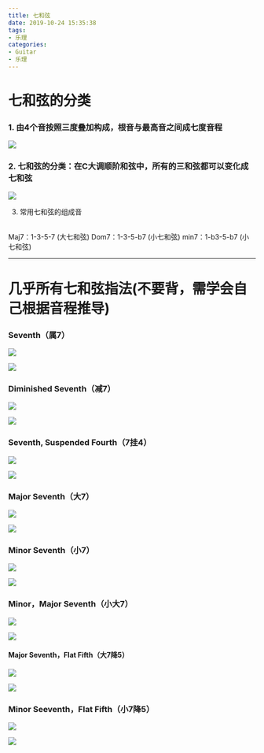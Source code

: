 ```yaml
---
title: 七和弦
date: 2019-10-24 15:35:38
tags: 
- 乐理
categories:
- Guitar
- 乐理
---
```


# 七和弦的分类
### 1. 由4个音按照三度叠加构成，根音与最高音之间成七度音程  

![](https://cdn.jsdelivr.net/gh/CoryLiu/Img-repo@master/static_files/lyb/img/avatar20191025142352.png)

### 2. 七和弦的分类：在C大调顺阶和弦中，所有的三和弦都可以变化成七和弦  

![](https://cdn.jsdelivr.net/gh/CoryLiu/Img-repo@master/static_files/lyb/img/avatar20191025142546.png)

3. 常用七和弦的组成音  
<br>
Maj7：1-3-5-7  (大七和弦)  
Dom7：1-3-5-b7  (小七和弦)
min7：1-b3-5-b7  (小七和弦)

---

# 几乎所有七和弦指法(不要背，需学会自己根据音程推导)

### Seventh（属7）
![](https://cdn.jsdelivr.net/gh/CoryLiu/Img-repo@master/static_files/lyb/img/avatar20191025143705.png)

![](https://cdn.jsdelivr.net/gh/CoryLiu/Img-repo@master/static_files/lyb/img/avatar20191025143854.png)

### Diminished Seventh（减7）
![](https://cdn.jsdelivr.net/gh/CoryLiu/Img-repo@master/static_files/lyb/img/avatar20191025144052.png)

![](https://cdn.jsdelivr.net/gh/CoryLiu/Img-repo@master/static_files/lyb/img/avatar20191025144115.png)

### Seventh, Suspended Fourth（7挂4）
![](https://cdn.jsdelivr.net/gh/CoryLiu/Img-repo@master/static_files/lyb/img/avatar20191025144203.png)

![](https://cdn.jsdelivr.net/gh/CoryLiu/Img-repo@master/static_files/lyb/img/avatar20191025144215.png)

### Major Seventh（大7）
![](https://cdn.jsdelivr.net/gh/CoryLiu/Img-repo@master/static_files/lyb/img/avatar20191025144244.png)

![](https://cdn.jsdelivr.net/gh/CoryLiu/Img-repo@master/static_files/lyb/img/avatar20191025144257.png)

### Minor Seventh（小7）
![](https://cdn.jsdelivr.net/gh/CoryLiu/Img-repo@master/static_files/lyb/img/avatar20191025144331.png)

![](https://cdn.jsdelivr.net/gh/CoryLiu/Img-repo@master/static_files/lyb/img/avatar20191025144342.png)

### Minor，Major Seventh（小大7）
![](https://cdn.jsdelivr.net/gh/CoryLiu/Img-repo@master/static_files/lyb/img/avatar20191025144433.png)

![](https://cdn.jsdelivr.net/gh/CoryLiu/Img-repo@master/static_files/lyb/img/avatar20191025144448.png)

#### Major Seventh，Flat Fifth（大7降5）
![](https://cdn.jsdelivr.net/gh/CoryLiu/Img-repo@master/static_files/lyb/img/avatar20191025144638.png)

![](https://cdn.jsdelivr.net/gh/CoryLiu/Img-repo@master/static_files/lyb/img/avatar20191025144652.png)

### Minor Seeventh，Flat Fifth（小7降5）

![](https://cdn.jsdelivr.net/gh/CoryLiu/Img-repo@master/static_files/lyb/img/avatar20191025144740.png)

![](https://cdn.jsdelivr.net/gh/CoryLiu/Img-repo@master/static_files/lyb/img/avatar20191025144752.png)





